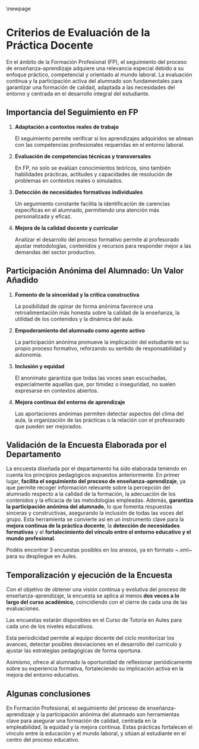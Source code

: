 
\newpage


# Criterios de Evaluación de la Práctica Docente


En el ámbito de la Formación Profesional (FP), el seguimiento del proceso de enseñanza-aprendizaje adquiere una relevancia especial debido a su enfoque práctico, competencial y orientado al mundo laboral. 
La evaluación continua y la participación activa del alumnado son fundamentales para garantizar una formación de calidad, adaptada a las necesidades del entorno y centrada en el desarrollo integral del estudiante.

## Importancia del Seguimiento en FP

1. **Adaptación a contextos reales de trabajo**

   El seguimiento permite verificar si los aprendizajes adquiridos se alinean 
   con las competencias profesionales requeridas en el entorno laboral.

2. **Evaluación de competencias técnicas y transversales**
   
   En FP, no solo se evalúan conocimientos teóricos, sino también habilidades prácticas, 
   actitudes y capacidades de resolución de problemas en contextos reales o simulados.

3. **Detección de necesidades formativas individuales**

   Un seguimiento constante facilita la identificación de carencias 
   específicas en el alumnado, permitiendo una atención más personalizada y eficaz.

4. **Mejora de la calidad docente y curricular**

   Analizar el desarrollo del proceso formativo permite al profesorado 
   ajustar metodologías, contenidos y recursos para responder mejor a las demandas del sector productivo.

## Participación Anónima del Alumnado: Un Valor Añadido

1. **Fomento de la sinceridad y la crítica constructiva**

   La posibilidad de opinar de forma anónima favorece una retroalimentación 
   más honesta sobre la calidad de la enseñanza, la utilidad de los contenidos y la dinámica del aula.

2. **Empoderamiento del alumnado como agente activo**

   La participación anónima promueve la implicación del estudiante 
   en su propio proceso formativo, reforzando su sentido de responsabilidad y autonomía.

3. **Inclusión y equidad**

   El anonimato garantiza que todas las voces sean escuchadas,
   especialmente aquellas que, por timidez o inseguridad, no suelen expresarse en contextos abiertos.

4. **Mejora continua del entorno de aprendizaje**

   Las aportaciones anónimas permiten detectar aspectos del clima del aula, 
   la organización de las prácticas o la relación con el profesorado que pueden ser mejorados.

## Validación de la Encuesta Elaborada por el Departamento

La encuesta diseñada por el departamento ha sido elaborada teniendo en cuenta los principios pedagógicos expuestos anteriormente. En primer lugar, **facilita el seguimiento del proceso de enseñanza-aprendizaje**, ya que permite recoger información relevante sobre la percepción del alumnado respecto a la calidad de la formación, la adecuación de los contenidos y la eficacia de las metodologías empleadas. Además, **garantiza la participación anónima del alumnado**, lo que fomenta respuestas sinceras y constructivas, asegurando la inclusión de todas las voces del grupo. Esta herramienta se convierte así en un instrumento clave para la **mejora continua de la práctica docente**, la **detección de necesidades formativas** y el **fortalecimiento del vínculo entre el entorno educativo y el mundo profesional**.

Podéis encontrar 3 encuestas posibles en los anexos, ya en formato ~.xml~ para su despliegue en Aules.

## Temporalización y ejecución de la Encuesta

Con el objetivo de obtener una visión continua y evolutiva del proceso de enseñanza-aprendizaje, 
la encuesta se aplica al menos **dos veces a lo largo del curso académico**, coincidiendo con el cierre de cada una de las evaluaciones. 

Las encuestas estarán disponibles en el Curso de Tutoría en Aules para cada uno de los niveles 
educativos.

Esta periodicidad permite al equipo docente del ciclo monitorizar los avances, detectar posibles desviaciones en el desarrollo del currículo 
y ajustar las estrategias pedagógicas de forma oportuna. 

Asimismo, ofrece al alumnado la oportunidad de reflexionar periódicamente sobre su experiencia formativa, 
fortaleciendo su implicación activa en la mejora del entorno educativo.

## Algunas conclusiones

En Formación Profesional, el seguimiento del proceso de enseñanza-aprendizaje y la participación anónima del alumnado 
son herramientas clave para asegurar una formación de calidad, centrada en la empleabilidad, 
la equidad y la mejora continua. Estas prácticas fortalecen el vínculo entre la educación 
y el mundo laboral, y sitúan al estudiante en el centro del proceso educativo.
